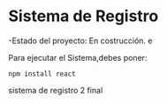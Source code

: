 <h1>Sistema de Registro</h1>

-Estado del proyecto: En costrucción. e

Para ejecutar el Sistema,debes poner:

```npm install react```

sistema de registro 2 final
